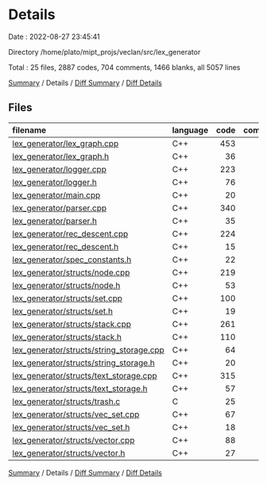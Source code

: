 # Details

Date : 2022-08-27 23:45:41

Directory /home/plato/mipt_projs/veclan/src/lex_generator

Total : 25 files,  2887 codes, 704 comments, 1466 blanks, all 5057 lines

[Summary](results.md) / Details / [Diff Summary](diff.md) / [Diff Details](diff-details.md)

## Files
| filename | language | code | comment | blank | total |
| :--- | :--- | ---: | ---: | ---: | ---: |
| [lex_generator/lex_graph.cpp](/lex_generator/lex_graph.cpp) | C++ | 453 | 54 | 223 | 730 |
| [lex_generator/lex_graph.h](/lex_generator/lex_graph.h) | C++ | 36 | 2 | 13 | 51 |
| [lex_generator/logger.cpp](/lex_generator/logger.cpp) | C++ | 223 | 35 | 116 | 374 |
| [lex_generator/logger.h](/lex_generator/logger.h) | C++ | 76 | 19 | 28 | 123 |
| [lex_generator/main.cpp](/lex_generator/main.cpp) | C++ | 20 | 6 | 11 | 37 |
| [lex_generator/parser.cpp](/lex_generator/parser.cpp) | C++ | 340 | 93 | 172 | 605 |
| [lex_generator/parser.h](/lex_generator/parser.h) | C++ | 35 | 1 | 15 | 51 |
| [lex_generator/rec_descent.cpp](/lex_generator/rec_descent.cpp) | C++ | 224 | 99 | 102 | 425 |
| [lex_generator/rec_descent.h](/lex_generator/rec_descent.h) | C++ | 15 | 0 | 8 | 23 |
| [lex_generator/spec_constants.h](/lex_generator/spec_constants.h) | C++ | 22 | 1 | 9 | 32 |
| [lex_generator/structs/node.cpp](/lex_generator/structs/node.cpp) | C++ | 219 | 44 | 119 | 382 |
| [lex_generator/structs/node.h](/lex_generator/structs/node.h) | C++ | 53 | 56 | 29 | 138 |
| [lex_generator/structs/set.cpp](/lex_generator/structs/set.cpp) | C++ | 100 | 16 | 47 | 163 |
| [lex_generator/structs/set.h](/lex_generator/structs/set.h) | C++ | 19 | 9 | 15 | 43 |
| [lex_generator/structs/stack.cpp](/lex_generator/structs/stack.cpp) | C++ | 261 | 86 | 132 | 479 |
| [lex_generator/structs/stack.h](/lex_generator/structs/stack.h) | C++ | 110 | 3 | 34 | 147 |
| [lex_generator/structs/string_storage.cpp](/lex_generator/structs/string_storage.cpp) | C++ | 64 | 17 | 50 | 131 |
| [lex_generator/structs/string_storage.h](/lex_generator/structs/string_storage.h) | C++ | 20 | 0 | 7 | 27 |
| [lex_generator/structs/text_storage.cpp](/lex_generator/structs/text_storage.cpp) | C++ | 315 | 50 | 180 | 545 |
| [lex_generator/structs/text_storage.h](/lex_generator/structs/text_storage.h) | C++ | 57 | 46 | 22 | 125 |
| [lex_generator/structs/trash.c](/lex_generator/structs/trash.c) | C | 25 | 0 | 14 | 39 |
| [lex_generator/structs/vec_set.cpp](/lex_generator/structs/vec_set.cpp) | C++ | 67 | 11 | 43 | 121 |
| [lex_generator/structs/vec_set.h](/lex_generator/structs/vec_set.h) | C++ | 18 | 1 | 5 | 24 |
| [lex_generator/structs/vector.cpp](/lex_generator/structs/vector.cpp) | C++ | 88 | 17 | 53 | 158 |
| [lex_generator/structs/vector.h](/lex_generator/structs/vector.h) | C++ | 27 | 38 | 19 | 84 |

[Summary](results.md) / Details / [Diff Summary](diff.md) / [Diff Details](diff-details.md)